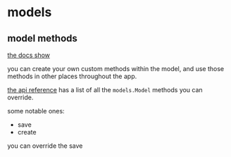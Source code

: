 # models

## model methods
[the docs show](https://docs.djangoproject.com/en/3.1/topics/db/models/#model-methods)

you can create your own custom methods within the model, and use those methods in other places throughout the app.

[the api reference](https://docs.djangoproject.com/en/3.1/ref/models/instances/#model-instance-methods) has a list of all the `models.Model` methods you can override. 

some notable ones:
- save
- create

you can override the save
